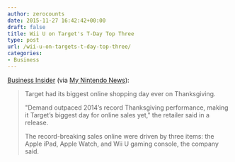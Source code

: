 ```yaml
---
author: zerocounts
date: 2015-11-27 16:42:42+00:00
draft: false
title: Wii U on Target's T-Day Top Three
type: post
url: /wii-u-on-targets-t-day-top-three/
categories:
- Business
---
```


[Business Insider](http://www.businessinsider.com/target-online-sales-break-record-2015-11) (via [My Nintendo News](http://mynintendonews.com/2015/11/27/target-says-wii-u-was-one-of-the-top-sellers-on-thanksgiving/)):


<blockquote>Target had its biggest online shopping day ever on Thanksgiving.

"Demand outpaced 2014’s record Thanksgiving performance, making it Target’s biggest day for online sales yet," the retailer said in a release.

The record-breaking sales online were driven by three items: the Apple iPad, Apple Watch, and Wii U gaming console, the company said.</blockquote>
